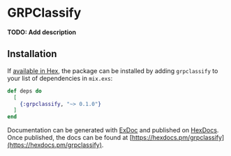 # GRPClassify

**TODO: Add description**

## Installation

If [available in Hex](https://hex.pm/docs/publish), the package can be installed
by adding `grpclassify` to your list of dependencies in `mix.exs`:

```elixir
def deps do
  [
    {:grpclassify, "~> 0.1.0"}
  ]
end
```

Documentation can be generated with [ExDoc](https://github.com/elixir-lang/ex_doc)
and published on [HexDocs](https://hexdocs.pm). Once published, the docs can
be found at [https://hexdocs.pm/grpclassify](https://hexdocs.pm/grpclassify).

